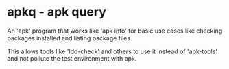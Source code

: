 # apkq - apk query
An 'apk' program that works like 'apk info' for basic
use cases like checking packages installed and listing package
files.

This allows tools like 'ldd-check' and others to use it instead
of 'apk-tools' and not pollute the test environment with apk.
